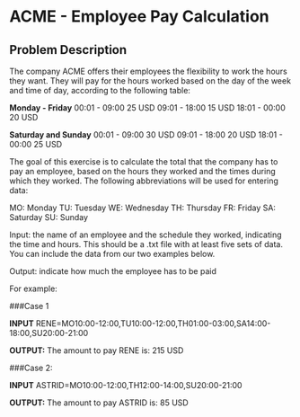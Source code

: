 # ACME - Employee Pay Calculation

## Problem Description

The company ACME offers their employees the flexibility to work the hours they want. They will pay for the hours worked based on the day of the week and time of day, according to the following table:

**Monday - Friday**
00:01 - 09:00 25 USD
09:01 - 18:00 15 USD
18:01 - 00:00 20 USD

**Saturday and Sunday**
00:01 - 09:00 30 USD
09:01 - 18:00 20 USD
18:01 - 00:00 25 USD

The goal of this exercise is to calculate the total that the company has to pay an employee, based on the hours they worked and the times during which they worked. The following abbreviations will be used for entering data:

MO: Monday
TU: Tuesday
WE: Wednesday
TH: Thursday
FR: Friday
SA: Saturday
SU: Sunday

Input: the name of an employee and the schedule they worked, indicating the time and hours. This should be a .txt file with at least five sets of data. You can include the data from our two examples below.

Output: indicate how much the employee has to be paid

For example:

###Case 1

**INPUT**
RENE=MO10:00-12:00,TU10:00-12:00,TH01:00-03:00,SA14:00-18:00,SU20:00-21:00

**OUTPUT:**
The amount to pay RENE is: 215 USD

###Case 2:

**INPUT**
ASTRID=MO10:00-12:00,TH12:00-14:00,SU20:00-21:00

**OUTPUT:**
The amount to pay ASTRID is: 85 USD
